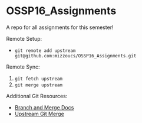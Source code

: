 # OSSP16_Assignments
A repo for all assignments for this semester!

Remote Setup:

* `git remote add upstream git@github.com:mizzoucs/OSSP16_Assignments.git`

Remote Sync:

1. `git fetch upstream`
1. `git merge upstream`

Additional Git Resources:

* [Branch and Merge Docs](https://git-scm.com/book/en/v2/Git-Branching-Basic-Branching-and-Merging)
* [Upstream Git Merge](http://lmgtfy.com/?q=git+merge+upstream)

